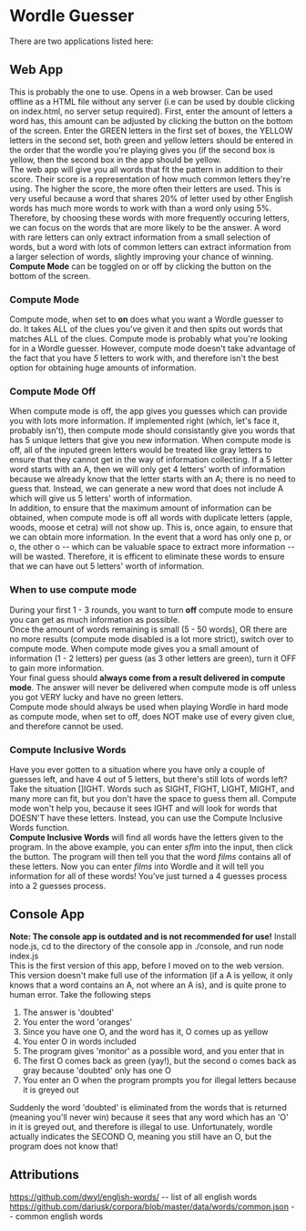 # Wordle Guesser
There are two applications listed here:
## Web App
This is probably the one to use. Opens in a web browser. Can be used offline as a HTML file without any server (i.e can be used by double clicking on index.html, no server setup required). First, enter the amount of letters a word has, this amount can be adjusted by clicking the button on the bottom of the screen. Enter the GREEN letters in the first set of boxes, the YELLOW letters in the second set, both green and yellow letters should be entered in the order that the wordle you're playing gives you (if the second box is yellow, then the second box in the app should be yellow.
<br>
The web app will give you all words that fit the pattern in addition to their score. Their score is a representation of how much common letters they're using. The higher the score, the more often their letters are used. This is very useful because a word that shares 20% of letter used by other English words has much more words to work with than a word only using 5%. Therefore, by choosing these words with more frequently occuring letters, we can focus on the words that are more likely to be the answer. A word with rare letters can only extract information from a small selection of words, but a word with lots of common letters can extract information from a larger selection of words, slightly improving your chance of winning.
<br>
**Compute Mode** can be toggled on or off by clicking the button on the bottom of the screen.
### Compute Mode
Compute mode, when set to **on** does what you want a Wordle guesser to do. It takes ALL of the clues you've given it and then spits out words that matches ALL of the clues. Compute mode is probably what you're looking for in a Wordle guesser. However, compute mode doesn't take advantage of the fact that you have *5* letters to work with, and therefore isn't the best option for obtaining huge amounts of information.
### Compute Mode Off
When compute mode is off, the app gives you guesses which can provide you with lots more information. If implemented right (which, let's face it, probably isn't), then compute mode should consistantly give you words that has 5 unique letters that give you new information. When compute mode is off, all of the inputed green letters would be treated like gray letters to ensure that they cannot get in the way of information collecting. If a 5 letter word starts with an A, then we will only get 4 letters' worth of information because we already know that the letter starts with an A; there is no need to guess that. Instead, we can generate a new word that does not include A which will give us 5 letters' worth of information.
<br>
In addition, to ensure that the maximum amount of information can be obtained, when compute mode is off all words with duplicate letters (apple, woods, moose et cetra) will not show up. This is, once again, to ensure that we can obtain more information. In the event that a word has only one p, or o, the other o  -- which can be valuable space to extract more information -- will be wasted. Therefore, it is efficent to eliminate these words to ensure that we can have out 5 letters' worth of information.
### When to use compute mode
During your first 1 - 3 rounds, you want to turn **off** compute mode to ensure you can get as much information as possible.
<br>
Once the amount of words remaining is small (5 - 50 words), OR there are no more results (compute mode disabled is a lot more strict), switch over to compute mode.
When compute mode gives you a small amount of information (1 - 2 letters) per guess (as 3 other letters are green), turn it OFF to gain more information.
<br>
Your final guess should **always come from a result delivered in compute mode**. The answer will never be delivered when compute mode is off unless you got VERY lucky and have no green letters.
<br>
Compute mode should always be used when playing Wordle in hard mode as compute mode, when set to off, does NOT make use of every given clue, and therefore cannot be used.
### Compute Inclusive Words
Have you ever gotten to a situation where you have only a couple of guesses left, and have 4 out of 5 letters, but there's still lots of words left?
<br>
Take the situation []IGHT. Words such as SIGHT, FIGHT, LIGHT, MIGHT, and many more can fit, but you don't have the space to guess them all. Compute mode won't help you, because it sees IGHT and will look for words that DOESN'T have these letters. Instead, you can use the Compute Inclusive Words function.
<br>
**Compute Inclusive Words** will find all words have the letters given to the program. In the above example, you can enter *sflm* into the input, then click the button. The program will then tell you that the word *films* contains all of these letters. Now you can enter *films* into Wordle and it will tell you information for all of these words! You've just turned a 4 guesses process into a 2 guesses process.
## Console App
**Note: The console app is outdated and is not recommended for use!**
Install node.js, cd to the directory of the console app in ./console, and run node index.js
<br>
This is the first version of this app, before I moved on to the web version. This version doesn't make full use of the information (if a A is yellow, it only knows that a word contains an A, not where an A is), and is quite prone to human error. Take the following steps
<ol>
  <li>The answer is 'doubted'</li>
  <li>You enter the word 'oranges'</li>
  <li>Since you have one O, and the word has it, O comes up as yellow</li>
  <li>You enter O in words included</li>
  <li>The program gives 'monitor' as a possible word, and you enter that in</li>
  <li>The first O comes back as green (yay!), but the second o comes back as gray because 'doubted' only has one O</li>
  <li>You enter an O when the program prompts you for illegal letters because it is greyed out</li>
</ol>
Suddenly the word 'doubted' is eliminated from the words that is returned (meaning you'll never win) because it sees that any word which has an 'O' in it is greyed out, and therefore is illegal to use. Unfortunately, wordle actually indicates the SECOND O, meaning you still have an O, but the program does not know that!

## Attributions
https://github.com/dwyl/english-words/ -- list of all english words
<br>
https://github.com/dariusk/corpora/blob/master/data/words/common.json -- common english words
